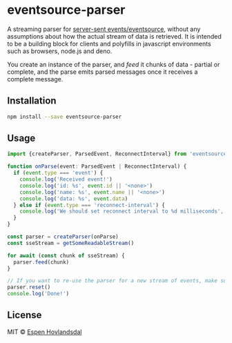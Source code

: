 # eventsource-parser

A streaming parser for [server-sent events/eventsource](https://developer.mozilla.org/en-US/docs/Web/API/Server-sent_events), without any assumptions about how the actual stream of data is retrieved. It is intended to be a building block for clients and polyfills in javascript environments such as browsers, node.js and deno.

You create an instance of the parser, and _feed_ it chunks of data - partial or complete, and the parse emits parsed messages once it receives a complete message.

## Installation

```bash
npm install --save eventsource-parser
```

## Usage

```ts
import {createParser, ParsedEvent, ReconnectInterval} from 'eventsource-parser'

function onParse(event: ParsedEvent | ReconnectInterval) {
  if (event.type === 'event') {
    console.log('Received event!')
    console.log('id: %s', event.id || '<none>')
    console.log('name: %s', event.name || '<none>')
    console.log('data: %s', event.data)
  } else if (event.type === 'reconnect-interval') {
    console.log('We should set reconnect interval to %d milliseconds', event.value)
  }
}

const parser = createParser(onParse)
const sseStream = getSomeReadableStream()

for await (const chunk of sseStream) {
  parser.feed(chunk)
}

// If you want to re-use the parser for a new stream of events, make sure to reset it!
parser.reset()
console.log('Done!')
```

## License

MIT © [Espen Hovlandsdal](https://espen.codes/)
